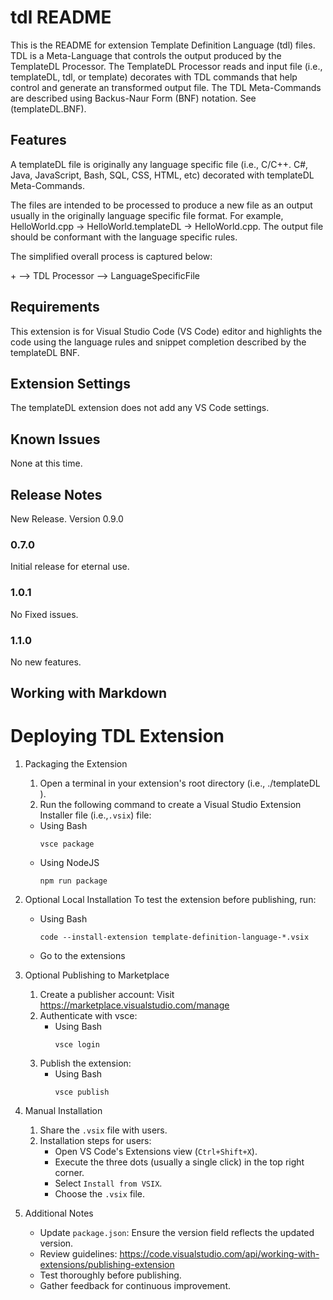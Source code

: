 # tdl README

This is the README for extension Template Definition Language (tdl) files. TDL is a Meta-Language that controls the output produced by the TemplateDL Processor. The TemplateDL Processor reads and input file (i.e., templateDL, tdl, or template) decorates with TDL commands that help control and generate an transformed output file. The TDL Meta-Commands are described using Backus-Naur Form (BNF) notation. See (templateDL.BNF).

## Features

A templateDL file is originally any language specific file (i.e., C/C++. C#, Java, JavaScript, Bash, SQL, CSS, HTML, etc) decorated with templateDL Meta-Commands. 

The files are intended to be processed to produce a new file as an output usually in the originally language specific file format. For example, HelloWorld.cpp  -> HelloWorld.templateDL -> HelloWorld.cpp. The output file should be conformant with the language specific rules.

The simplified overall process is captured below:

<LanguageSpecificFile> + <templateDL Meta-Commands> --> TDL Processor --> LanguageSpecificFile

## Requirements

This extension is for Visual Studio Code (VS Code) editor and highlights the code using the 
language rules and snippet completion described by the templateDL BNF.

## Extension Settings

The templateDL extension does not add any VS Code settings.

## Known Issues

None at this time.

## Release Notes

New Release. Version 0.9.0

### 0.7.0

Initial release for eternal use.

### 1.0.1

No Fixed issues.

### 1.1.0

No new features.

## Working with Markdown

# Deploying TDL Extension
1. Packaging the Extension
    1. Open a terminal in your extension's root directory (i.e., ./templateDL ).
    2. Run the following command to create a Visual Studio Extension Installer file (i.e.,`.vsix`) file:
      * Using Bash
        ```
        vsce package
        ```
      * Using NodeJS
        ```
        npm run package
        ```
2. Optional Local Installation
      To test the extension before publishing, run:
      * Using Bash
        ```
        code --install-extension template-definition-language-*.vsix
        ```
      * Go to the extensions 
3. Optional Publishing to Marketplace
    1. Create a publisher account: Visit https://marketplace.visualstudio.com/manage
    2. Authenticate with vsce:
       * Using Bash
         ```
         vsce login
         ```
     3. Publish the extension:
        * Using Bash
          ```
          vsce publish
          ```
4. Manual Installation
    1. Share the `.vsix` file with users.
    2. Installation steps for users:
        * Open VS Code's Extensions view (`Ctrl+Shift+X`).
        * Execute the three dots (usually a single click) in the top right corner.
        * Select `Install from VSIX`.
        * Choose the `.vsix` file.

5. Additional Notes

    * Update `package.json`: Ensure the version field reflects the updated version.
    * Review guidelines: https://code.visualstudio.com/api/working-with-extensions/publishing-extension
    * Test thoroughly before publishing.
    * Gather feedback for continuous improvement.

